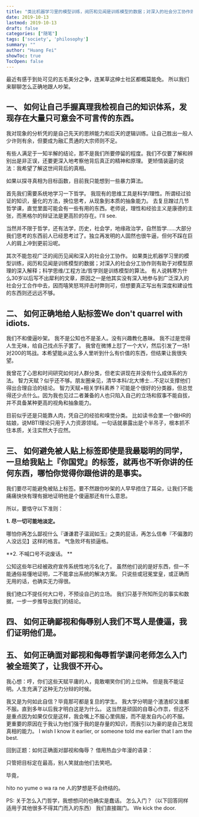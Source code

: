 ```yaml
---
title: "类比机器学习里的模型训练，阅历和见闻是训练模型的数据；对深入的社会分工协作则有助于对模型原理的深入解释；科学思维/工程方法/哲学则是训练模型的算法。"
date: 2019-10-13
lastmod: 2019-10-13
draft: false
categories: ["随笔"]
tags: ['society', 'philosophy']
summary: ""
author: "Huang Fei"
showToc: true
TocOpen: false
---
```


最近有感于到处可见的五毛美分之争，连某草这绅士社区都概莫能免。
所以我们来聊聊怎么正确地跟人吵架。

## **一、 如何让自己手握真理**我检视自己的知识体系，发现存在大量只可意会不可言传的东西。
我对现象的分析凭的是自己先天的思辨能力和后天的逻辑训练。让自己胜出一般人少许则有余，但要成为融汇贯通的大宗师则不足。

有些人满足于一知半解的结论，那不是我们所要停留的程度。我们不仅要了解和辨别出是非正误，还要更深入地考察他背后真正的精神和原理。
更矫情装逼的说法：我希望了解这世间背后的真相。

如果以探寻真相为目标函数，目前我只能想到一些暴力算法。

首先我们需要系统地学习一下哲学。
我现有的思维工具是科学/理性。所谓经过验证的知识，量化的方法，换位思考，从现象到本质的抽象能力。
去复旦蹭过几节哲学课，直觉里面可能会有一些有用的东西。老师说，理性和经验主义是康德的主张，而黑格尔的辩证法是更高阶的存在。I'll see.

当然并不限于哲学，还有法学，历史，社会学，地缘政治学，自然哲学……大部分我们思考的东西前人已经思考过了。独立再发明的人固然也很牛逼，但何不踩在巨人的肩上冲到更前沿呢。

其次不能忽视广泛的阅历见闻和深入的社会分工协作。
如果类比机器学习里的模型训练，阅历和见闻是训练模型的数据；对深入的社会分工协作则有助于对模型原理的深入解释；科学思维/工程方法/哲学则是训练模型的算法。
有人说韩寒为什么30岁以后写不出犀利的文章，原因之一是他其实没有深入地参与到广泛深入的社会分工合作中去，因而嘻笑怒骂抨击时弊则可，但想要真正写出有深度和建设性的东西则还远远不够。

## **二、 如何正确地给人贴标签**We don't quarrel with idiots.
我们不和傻逼吵架。
我不是公知也不是圣人。没有兴趣教化愚昧。
我不过是觉得人生无味，给自己找点乐子罢了。
我曾在微博上怼了一个大V，然后引发了一场1对200的骂战。本希望能从这么多人里听到什么有价值的东西，但结果让我很失望。

我曾花了心思和时间研究如何对人群分类，但老实讲现在并没有什么成体系的方法。
智力天赋？似乎还不够。朋友圈亲见，清华本科/北大博士...不足以支撑他们得出合理自洽的结论。
智力天赋+相关学科素养？可能是个很好的分类器，但总觉得还少点什么。因为我也见过二者兼备的人也只陷入自己的立场和叙事不能自拔，并不具备某种更高的视角和抽象能力。

目前似乎还是只能靠人肉，凭自己的经验和嗅觉分类。
比如读书会里一个做HR的姑娘，说MBTI理论只用于人力资源领域。一句话就暴露出是个半吊子，根本抓不住本质，关注实然大于应然。

## **三、 如何避免被人贴上标签**即使是我最聪明的同学，一旦给我贴上『你国党』的标签，就再也不听你讲的任何东西，哪怕你觉得你跟他讲的是事实。
我们要尽可能避免被贴上标签。要不然跟你吵架的人早早捂住了耳朵，让我们不能痛痛快快有理有据地证明他是个傻逼那还有什么意思。

所以，要恪守以下准则：

**1. 尽一切可能地淡定。**

哪怕你再怎么鄙视什么『谦谦君子温润如玉』之类的屁话，再怎么信奉『不偏激的人没远见】这样的格言。
气急败坏有损逼格。

**2. 不喊口号不说废话。 **

公知这些年已经被政府宣传系统性地污名化了。
虽然他们说的是好东西，但一不能通俗易懂地证明，二不能拿出系统的解决方案。
只说些或冠冕堂皇，或正确而无用的话，也确实无力得很。

我们绝口不提任何大口号，不预设自己的立场。
我们只基于所知所见的事实和数据，一步一步推导出我们的结论。

## **四、 如何正确鄙视和侮辱别人**我们不骂人是傻逼，我们证明他们是。

## **五、 如何正确面对鄙视和侮辱**哲学课问老师怎么入门被全班笑了，让我很不开心。
我心想：哼，你们这些天赋平庸的人，竟敢嘲笑你们的上位神。
但是我不能证明。人生充满了这种无力分辩的时候。

我又是为何如此自信？毕竟那可都是复旦的学生。
我大学分明是个渣渣却又谁都不服。直到多年以后我才明白这是为什么。
这当然是顽固的自尊心作祟，但这不是重点因为如果仅仅是这样，我会嘴上不服心里佩服，而不是发自内心的不服。
更重要的原因在于我认为他们强于我的是存量的知识，而我引以为豪的是自己发现真相的能力。
I wish I know it earlier, or someone told me earlier that I am the best.

回到正题：如何正确面对鄙视和侮辱？
借用热血少年漫的语录：

只管把目标定在最高，别人笑就由他们去笑吧。

毕竟，

hito no yume o wa ra ne
人的梦想是不会终结的。

PS:
关于怎么入门哲学，我想想问的也确实是蠢话。
怎么入门？（以下回答同样适用于其他很多不得其门而入的东西）
我们直接踹门。
We kick the door.
